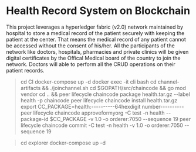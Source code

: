 # Health Record System on Blockchain

This project leverages a hyperledger fabric (v2.0) network maintained by hospital to store a medical record of the patient securely with keeping the patient at the center. That means the medical record of any patient cannot be accessed without the consent of his/her. All the participants of the network like doctors, hospitals, pharmacies and private clinics will be given digital certificates by the Offical Medical board of the country to join the network. Doctors will able to perform all the CRUD operations on their patient records.


> cd CI
> docker-compose up -d
> docker exec -it cli bash
> cd channel-artifacts && ./joinchannel.sh
> cd $GOPATH/src/chaincode && go mod vendor
> cd .. && peer lifecycle chaincode package health.tar.gz --label health -p chaincode
> peer lifecycle chaincode install health.tar.gz 
> export CC_PACKAGE=health:----------64hexdigit number----------
> peer lifecycle chaincode approveformyorg -C test -n health --package-id $CC_PACKAGE -v 1.0 -o orderer:7050 --sequence 19
> peer lifecycle chaincode commit -C test -n health -v 1.0 -o orderer:7050 --sequence 19



> cd explorer
> docker-compose up -d


